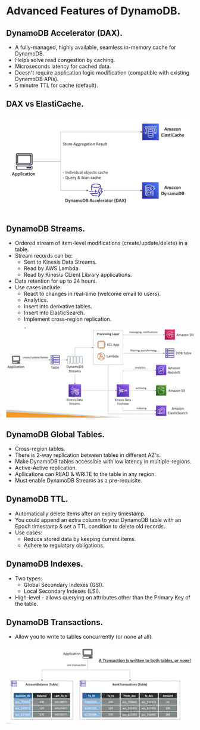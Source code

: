 # **Advanced Features of DynamoDB.**

## **DynamoDB Accelerator (DAX).**

* A fully-managed, highly available, seamless in-memory cache for DynamoDB.
* Helps solve read congestion by caching.
* Microseconds latency for cached data.
* Doesn't require application logic modification (compatible with existing DynamoDB APIs).
* 5 minutre TTL for cache (default).

## **DAX vs ElastiCache.**

<img src='./images/DynamoDBDAXvsElastiCache.png'>

## **DynamoDB Streams.**

* Ordered stream of item-level modifications (create/update/delete) in a table.
* Stream records can be:
    * Sent to Kinesis Data Streams.
    * Read by AWS Lambda.
    * Read by Kinesis CLient Library applications.
* Data retention for up to 24 hours.
* Use cases include:
    * React to changes in real-time (welcome email to users).
    * Analytics.
    * Insert into derivative tables.
    * Insert into ElasticSearch.
    * Implement cross-region replication.

<img src='./images/DynamoDBStreams.png'>

## **DynamoDB Global Tables.**

* Cross-region tables.
* There is 2-way replication between tables in different AZ's.
* Make DynamoDB tables accessible with low latency in multiple-regions.
* Active-Active replication.
* Apllications can READ & WRITE to the table in any region.
* Must enable DynamoDB Streams as a pre-requisite.

## **DynamoDB TTL.**

* Automatically delete items after an expiry timestamp.
* You could append an extra column to your DynamoDB table with an Epoch timestamp & set a TTL condition to delete old records.
* Use cases:
    * Reduce stored data by keeping current items.
    * Adhere to regulatory obligations.

## **DynamoDB Indexes.**

* Two types:
    * Global Secondary Indexes (GSI).
    * Local Secondary Indexes (LSI).
* High-level - allows querying on attributes other than the Primary Key of the table.

## **DynamoDB Transactions.**

* Allow you to write to tables concurrently (or none at all).

<img src='./images/DynamoDBTransactions.png'>